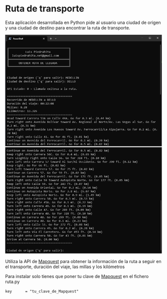 <h1>
Ruta de transporte
</h1>

<p>
Esta aplicación desarrollada en Python pide al usuario una ciudad de origen y una ciudad de destino para encontrar la ruta de transporte.
</p>

<div align="center">
<img src="captura1.png" title="Captura aplicacion obtener ruta" alt="Captura aplicacion obtener ruta" >
<br/>
<img src="captura2.png" title="Captura aplicacion obtener ruta" alt="Captura aplicacion obtener ruta" >
</div>


<p>Utiliza la API de <a href="https://www.mapquest.com" target="_blank">Mapquest</a> para obtener la información de la ruta a seguir en el transporte, duración del viaje, las millas y los kilómetros</p>

<p>Para instalar solo tienes que poner tu clave de <a href="https://www.mapquest.com" target="_blank">Mapquest</a> en el fichero ruta.py</p>

```
key      = "tu_clave_de_Mapquest"
```
